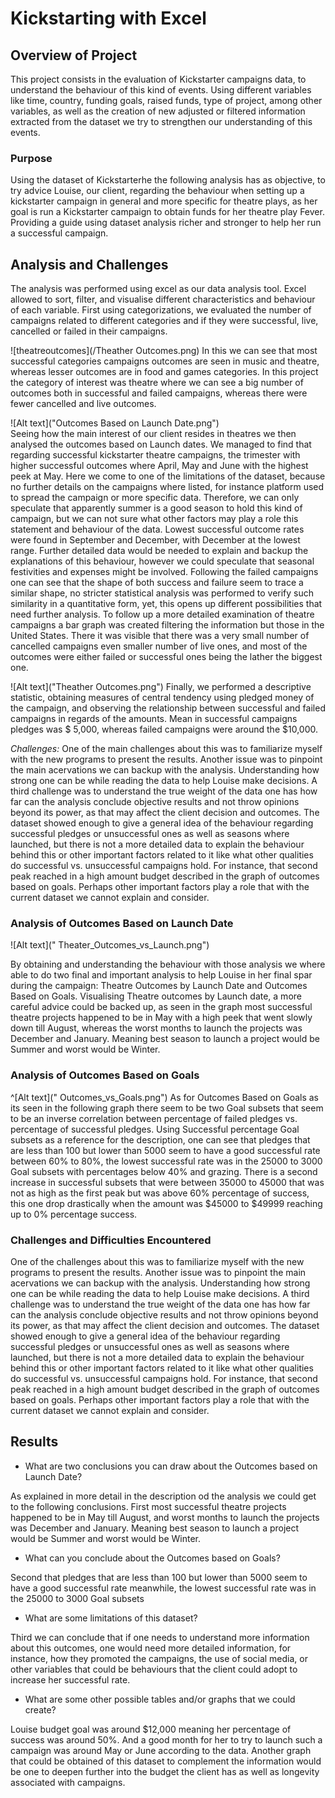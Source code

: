 # Kickstarting with Excel

## Overview of Project
This project consists in the evaluation of Kickstarter campaigns data, to understand the behaviour of this kind of events. Using different variables like time, country, funding goals, raised funds, type of project, among other variables, as well as the creation of new adjusted or filtered information extracted from the dataset we try to strengthen our understanding of this events. 


### Purpose
Using the dataset of Kickstarterhe the following analysis has as objective, to try advice Louise, our client, regarding the behaviour when setting up a kickstarter campaign in general and more specific for theatre plays, as her goal is run a Kickstarter campaign to obtain funds for her theatre play Fever. Providing a guide using dataset analysis richer and stronger to help her run a successful campaign. 

## Analysis and Challenges

The analysis was performed using excel as our data analysis tool. Excel allowed to sort, filter, and visualise different characteristics and behaviour of each variable. 
First using categorizations, we evaluated the number of campaigns related to different categories and if they were successful, live, cancelled or failed in their campaigns. 

![theatreoutcomes](/Theather Outcomes.png)
In this we can see that most successful categories campaigns outcomes are seen in music and theatre, whereas lesser outcomes are in food and games categories.  In this project the category of interest was theatre where we can see a big number of outcomes both in successful and failed campaigns, whereas there were fewer cancelled and live outcomes. 

![Alt text]("Outcomes Based on Launch Date.png")  
Seeing how the main interest of our client resides in theatres we then analysed the outcomes based on Launch dates. We managed to find that regarding successful kickstarter theatre campaigns, the trimester with higher successful outcomes where April, May and June with the highest peek at May. 
Here we come to one of the limitations of the dataset, because no further details on the campaigns where listed, for instance platform used to spread the campaign or more specific data. Therefore, we can only speculate that apparently summer is a good season to hold this kind of campaign, but we can not sure what other factors may play a role this statement and behaviour of the data. Lowest successful outcome rates were found in September and December, with December at the lowest range. Further detailed data would be needed to explain and backup the explanations of this behaviour, however we could speculate that seasonal festivities and expenses might be involved.  Following the failed campaigns one can see that the shape of both success and failure seem to trace a similar shape, no stricter statistical analysis was performed to verify such similarity in a quantitative form, yet, this opens up different possibilities that need further analysis. 
To follow up a more detailed examination of theatre campaigns a bar graph was created filtering the information but those in the United States. There it was visible that there was a very small number of cancelled campaigns even smaller number of live ones, and most of the outcomes were either failed or successful ones being the lather the biggest one. 

![Alt text]("Theather Outcomes.png")
Finally, we performed a descriptive statistic, obtaining measures of central tendency using pledged money of the campaign, and observing the relationship between successful and failed campaigns in regards of the amounts.  Mean in successful campaigns pledges was $ 5,000, whereas failed campaigns were around the $10,000.  


*Challenges:* 
One of the main challenges about this was to familiarize myself with the new programs to present the results. 
Another issue was to pinpoint the main acervations we can backup with the analysis. Understanding how strong one can be while reading the data to help Louise make decisions.
A third challenge was to understand the true weight of the data one has how far can the analysis conclude objective results and not throw opinions beyond its power, as that may affect the client decision and outcomes. 
The dataset showed enough to give a general idea of the behaviour regarding successful pledges or unsuccessful ones as well as seasons where launched, but there is not a more detailed data to explain the behaviour behind this or other important factors related to it like what other qualities do successful vs. unsuccessful campaigns hold. For instance, that second peak reached in a high amount budget described in the graph of outcomes based on goals. Perhaps other important factors play a role that with the current dataset we cannot explain and consider.  

### Analysis of Outcomes Based on Launch Date

![Alt text](" Theater_Outcomes_vs_Launch.png") 

By obtaining and understanding the behaviour with those analysis we where able to do two final and important analysis to help Louise in her final spar during the campaign: Theatre Outcomes by Launch Date and Outcomes Based on Goals. 
Visualising Theatre outcomes by Launch date, a more careful advice could be backed up, as seen in the graph most successful theatre projects happened to be in May with a high peek that went slowly down till August, whereas the worst months to launch the projects was December and January. Meaning best season to launch a project would be Summer and worst would be Winter. 


### Analysis of Outcomes Based on Goals

^[Alt text](" Outcomes_vs_Goals.png")
As for Outcomes Based on Goals as its seen in the following graph there seem to be two Goal subsets that seem to be an inverse correlation between percentage of failed pledges vs. percentage of successful pledges. Using Successful percentage Goal subsets as a reference for the description, one can see that pledges that are less than 100 but lower than 5000 seem to have a good successful rate between 60% to 80%, the lowest successful rate was in the 25000 to 3000 Goal subsets with percentages below 40% and grazing. There is a second increase in successful subsets that were between 35000 to 45000 that was not as high as the first peak but was above 60% percentage of success, this one drop drastically when the amount was $45000 to $49999 reaching up to 0% percentage success. 

### Challenges and Difficulties Encountered

One of the challenges about this was to familiarize myself with the new programs to present the results. 
Another issue was to pinpoint the main acervations we can backup with the analysis. Understanding how strong one can be while reading the data to help Louise make decisions.
A third challenge was to understand the true weight of the data one has how far can the analysis conclude objective results and not throw opinions beyond its power, as that may affect the client decision and outcomes. 
The dataset showed enough to give a general idea of the behaviour regarding successful pledges or unsuccessful ones as well as seasons where launched, but there is not a more detailed data to explain the behaviour behind this or other important factors related to it like what other qualities do successful vs. unsuccessful campaigns hold. For instance, that second peak reached in a high amount budget described in the graph of outcomes based on goals. Perhaps other important factors play a role that with the current dataset we cannot explain and consider.  


## Results


- What are two conclusions you can draw about the Outcomes based on Launch Date?

As explained in more detail in the description od the analysis we could get to the following conclusions.
First most successful theatre projects happened to be in May till August, and worst months to launch the projects was December and January. 
Meaning best season to launch a project would be Summer and worst would be Winter. 


- What can you conclude about the Outcomes based on Goals?

Second that pledges that are less than 100 but lower than 5000 seem to have a good successful rate meanwhile, the lowest successful rate was in the 25000 to 3000 Goal subsets

- What are some limitations of this dataset?

Third we can conclude that if one needs to understand more information about this outcomes, one would need more detailed information, for instance, how they promoted the campaigns, the use of social media, or other variables that could be behaviours that the client could adopt to increase her successful rate. 



- What are some other possible tables and/or graphs that we could create?

Louise budget goal was around $12,000 meaning her percentage of success was around 50%. And a good month for her to try to launch such a campaign was around May or June according to the data. 
Another graph that could be obtained of this dataset to complement the information would be one to deepen further into the budget the client has as well as longevity associated with campaigns.

